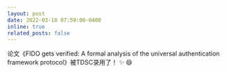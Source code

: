 ```yaml
---
layout: post
date: 2022-03-18 07:59:00-0400
inline: true
related_posts: false
---
```


论文《FIDO gets verified: A formal analysis of the universal authentication framework protocol》被TDSC录用了！ :sparkles: :smile:
